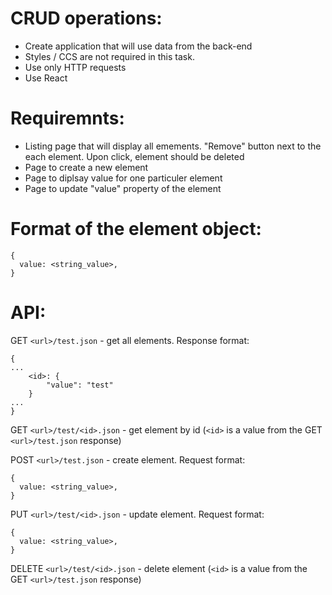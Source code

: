 # CRUD operations:
- Create application that will use data from the back-end
- Styles / CCS are not required in this task.
- Use only HTTP requests
- Use React
# Requiremnts:
- Listing page that will display all emements. "Remove" button next to the each element. Upon click, element should be deleted
- Page to create a new element
- Page to diplsay value for one particuler element
- Page to update "value" property of the element

# Format of the element object:
```
{
  value: <string_value>,
}
```
# API:
GET `<url>/test.json` - get all elements. Response format:
```
{
...
    <id>: {
        "value": "test"
    }
...
}
```
GET `<url>/test/<id>.json` - get element by id (`<id>` is a value from the GET `<url>/test.json` response)

POST `<url>/test.json` - create element. Request format:
```  
{
  value: <string_value>,
}
```
PUT `<url>/test/<id>.json` - update element. Request format:
```
{
  value: <string_value>,
}
```
DELETE `<url>/test/<id>.json` - delete element (`<id>` is a value from the GET `<url>/test.json` response)
